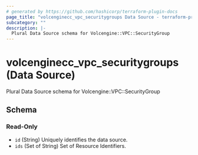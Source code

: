 ```yaml
---
# generated by https://github.com/hashicorp/terraform-plugin-docs
page_title: "volcenginecc_vpc_securitygroups Data Source - terraform-provider-volcenginecc"
subcategory: ""
description: |-
  Plural Data Source schema for Volcengine::VPC::SecurityGroup
---
```


# volcenginecc_vpc_securitygroups (Data Source)

Plural Data Source schema for Volcengine::VPC::SecurityGroup



<!-- schema generated by tfplugindocs -->
## Schema

### Read-Only

- `id` (String) Uniquely identifies the data source.
- `ids` (Set of String) Set of Resource Identifiers.
